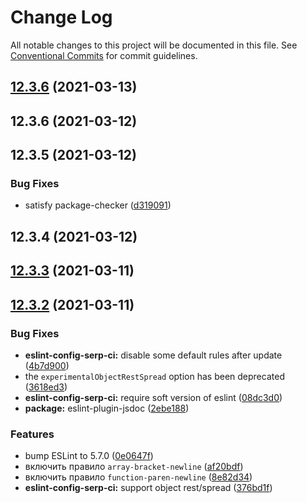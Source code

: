 # Change Log

All notable changes to this project will be documented in this file.
See [Conventional Commits](https://conventionalcommits.org) for commit guidelines.

## [12.3.6](https://github.yandex-team.ru/search-interfaces/infratest.gi/compare/@yandex-int/eslint-config-serp-ci@12.3.6...@yandex-int/eslint-config-serp-ci@12.3.6) (2021-03-13)



## 12.3.6 (2021-03-12)



## 12.3.5 (2021-03-12)


### Bug Fixes

* satisfy package-checker ([d319091](https://github.yandex-team.ru/search-interfaces/infratest.gi/commit/d319091dbb014ad157b3b3cf9de412910b3191ba))



## 12.3.4 (2021-03-12)



## [12.3.3](https://github.yandex-team.ru/search-interfaces/infratest.gi/compare/@yandex-int/eslint-config-serp-ci@12.3.2...@yandex-int/eslint-config-serp-ci@12.3.3) (2021-03-11)



## [12.3.2](https://github.yandex-team.ru/search-interfaces/infratest.gi/compare/af20bdfafac42bbbcd8aa7a0524291011ab45ef1...@yandex-int/eslint-config-serp-ci@12.3.2) (2021-03-11)


### Bug Fixes

* **eslint-config-serp-ci:** disable some default rules after update ([4b7d900](https://github.yandex-team.ru/search-interfaces/infratest.gi/commit/4b7d9000753661593a3ce0cc0ff73388b231d71e))
* the `experimentalObjectRestSpread` option has been deprecated ([3618ed3](https://github.yandex-team.ru/search-interfaces/infratest.gi/commit/3618ed3033b7563d21f5492d3b8203ebf66ec000))
* **eslint-config-serp-ci:** require soft version of eslint ([08dc3d0](https://github.yandex-team.ru/search-interfaces/infratest.gi/commit/08dc3d04f2a5a47312fbaa6716ee724545625aa7))
* **package:** eslint-plugin-jsdoc ([2ebe188](https://github.yandex-team.ru/search-interfaces/infratest.gi/commit/2ebe188987dbcd41244bde9bde1ddea3b33d3cf8))


### Features

* bump ESLint to 5.7.0 ([0e0647f](https://github.yandex-team.ru/search-interfaces/infratest.gi/commit/0e0647fd5df63fb682fa454caaf9f3099a7afb2f))
* включить правило `array-bracket-newline` ([af20bdf](https://github.yandex-team.ru/search-interfaces/infratest.gi/commit/af20bdfafac42bbbcd8aa7a0524291011ab45ef1))
* включить правило `function-paren-newline` ([8e82d34](https://github.yandex-team.ru/search-interfaces/infratest.gi/commit/8e82d34851834cbc1dd4deced84df53d67ccaa75))
* **eslint-config-serp-ci:** support object rest/spread ([376bd1f](https://github.yandex-team.ru/search-interfaces/infratest.gi/commit/376bd1f22f2277fcd9a2b7f0cc309bcb21b47d8f))
